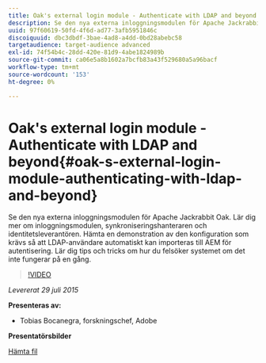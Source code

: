 ```yaml
---
title: Oak's external login module - Authenticate with LDAP and beyond
description: Se den nya externa inloggningsmodulen för Apache Jackrabbit Oak. Lär dig mer om inloggningsmodulen, synkroniseringshanteraren och identitetsleverantören. Hämta en demonstration av den konfiguration som krävs så att LDAP-användare automatiskt kan importeras till AEM för autentisering. Lär dig tips och tricks om hur du felsöker systemet om det inte fungerar på en gång.
uuid: 97f60619-50fd-4f6d-ad77-3afb5951846c
discoiquuid: dbc3dbdf-3bae-4ad8-a4dd-0bd28abebc58
targetaudience: target-audience advanced
exl-id: 74f54b4c-28dd-420e-81d9-4abe1824989b
source-git-commit: ca06e5a8b1602a7bcfb83a43f529680a5a96bacf
workflow-type: tm+mt
source-wordcount: '153'
ht-degree: 0%

---
```


# Oak&#39;s external login module - Authenticate with LDAP and beyond{#oak-s-external-login-module-authenticating-with-ldap-and-beyond}

Se den nya externa inloggningsmodulen för Apache Jackrabbit Oak. Lär dig mer om inloggningsmodulen, synkroniseringshanteraren och identitetsleverantören. Hämta en demonstration av den konfiguration som krävs så att LDAP-användare automatiskt kan importeras till AEM för autentisering. Lär dig tips och tricks om hur du felsöker systemet om det inte fungerar på en gång.

>[!VIDEO](https://video.tv.adobe.com/v/19382/?quality=9)

*Levererat 29 juli 2015*

**Presenteras av:**

* Tobias Bocanegra, forskningschef, Adobe

**Presentatörsbilder**

[Hämta fil](assets/oak-ldap-cqgems.pdf)
<!--
[Get back to the Overview](https://helpx.adobe.com/experience-manager/kt/eseminars/gems/aem-index.html)
-->
